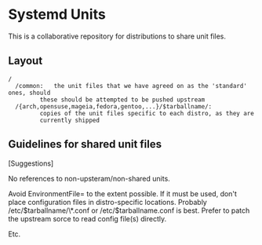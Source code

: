 Systemd Units
=============

This is a collaborative repository for distributions to share unit files.

Layout
------

    /
      /common:   the unit files that we have agreed on as the 'standard' ones, should
             these should be attempted to be pushed upstream
      /{arch,opensuse,mageia,fedora,gentoo,...}/$tarballname/:
             copies of the unit files specific to each distro, as they are
             currently shipped

Guidelines for shared unit files
--------------------------------

[Suggestions]

No references to non-upsteram/non-shared units.

Avoid EnvironmentFile= to the extent possible. If it must be used, don't place
configuration files in distro-specific locations. Probably
/etc/$tarballname/\*.conf or /etc/$tarballname.conf is best. Prefer to patch the
upstream sorce to read config file(s) directly.

Etc.
